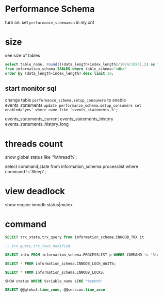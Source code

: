 # Performance Schema
turn on: set `performance_schema=on` in my.cnf

# size
see size of tables
```sql
select table_name, round(((data_length+index_length)/1024/1024),2) as "Size(MB)" 
from information_schema.TABLES where table_schema="<db>" 
order by (data_length+index_length) desc limit 30;
```

## start monitor sql
change table `performance_schema.setup_consumers` to enable events_statements
`update performance_schema.setup_consumers set enabled='yes' where name like 'events_statements_%';`

events_statements_current
events_statements_history
events_statements_history_long


# threads count
show global status like '%thread%';

select command,state from information_schema.processlist where command !='Sleep' ;

# view deadlock
show engine innodb status|mutex

# command
```sql
SELECT trx_state,trx_query from information_schema.INNODB_TRX it 

-- trx_query,trx_rows_modified 

SELECT info FROM information_schema.PROCESSLIST p WHERE COMMAND != 'Sleep'

SELECT * FROM information_schema.INNODB_LOCK_WAITS;

SELECT * FROM information_schema.INNODB_LOCKS;

SHOW status WHERE Variable_name LIKE '%conn%'

SELECT @@global.time_zone, @@session.time_zone
```




